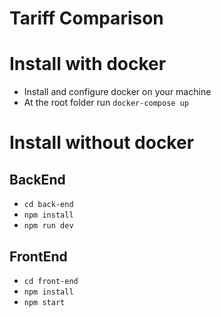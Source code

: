 # Tariff Comparison

# Install with docker

* Install and configure docker on your machine
* At the root folder run `docker-compose up`

# Install without docker


## BackEnd

*   ``cd back-end``
*   ``npm install``
*   ``npm run dev``

## FrontEnd

*   ``cd front-end``
*   ``npm install``
*   ``npm start``